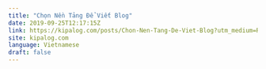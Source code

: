 ```yaml
---
title: "Chọn Nền Tảng Để Viết Blog"
date: 2019-09-25T12:17:15Z
link: https://kipalog.com/posts/Chon-Nen-Tang-De-Viet-Blog?utm_medium=RSS&utm_source=news.12bit.vn
site: kipalog.com
language: Vietnamese
draft: false
---
```

